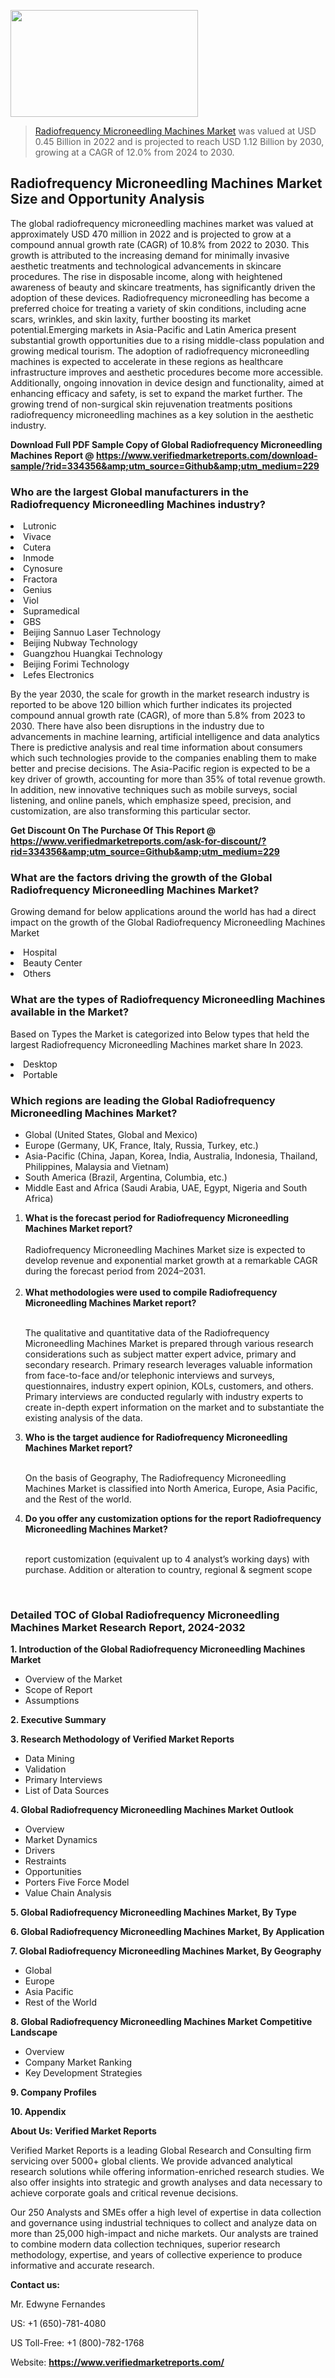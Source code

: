 <img src="https://ffe5etoiles.com/wp-content/uploads/2024/12/MST1-300x171.png" alt="" width="300" height="171" class="alignnone size-medium wp-image-20088" /><blockquote><p><p><a href="https://www.verifiedmarketreports.com/download-sample/?rid=334356&utm_source=Github&utm_medium=229" target="_blank">Radiofrequency Microneedling Machines Market</a> was valued at USD 0.45 Billion in 2022 and is projected to reach USD 1.12 Billion by 2030, growing at a CAGR of 12.0% from 2024 to 2030.</p></blockquote><p><h2>Radiofrequency Microneedling Machines Market Size and Opportunity Analysis</h2>The global radiofrequency microneedling machines market was valued at approximately USD 470 million in 2022 and is projected to grow at a compound annual growth rate (CAGR) of 10.8% from 2022 to 2030. This growth is attributed to the increasing demand for minimally invasive aesthetic treatments and technological advancements in skincare procedures. The rise in disposable income, along with heightened awareness of beauty and skincare treatments, has significantly driven the adoption of these devices. Radiofrequency microneedling has become a preferred choice for treating a variety of skin conditions, including acne scars, wrinkles, and skin laxity, further boosting its market potential.Emerging markets in Asia-Pacific and Latin America present substantial growth opportunities due to a rising middle-class population and growing medical tourism. The adoption of radiofrequency microneedling machines is expected to accelerate in these regions as healthcare infrastructure improves and aesthetic procedures become more accessible. Additionally, ongoing innovation in device design and functionality, aimed at enhancing efficacy and safety, is set to expand the market further. The growing trend of non-surgical skin rejuvenation treatments positions radiofrequency microneedling machines as a key solution in the aesthetic industry.</p><p class=""><strong>Download Full PDF Sample Copy of Global Radiofrequency Microneedling Machines Report @ <a href="https://www.verifiedmarketreports.com/download-sample/?rid=334356&amp;utm_source=Github&amp;utm_medium=229" target="_blank">https://www.verifiedmarketreports.com/download-sample/?rid=334356&amp;utm_source=Github&amp;utm_medium=229</a></strong></p><h3 id="" class="">Who are the largest Global manufacturers in the Radiofrequency Microneedling Machines industry?</h3><p><li>Lutronic</li><li> Vivace</li><li> Cutera</li><li> Inmode</li><li> Cynosure</li><li> Fractora</li><li> Genius</li><li> Viol</li><li> Supramedical</li><li> GBS</li><li> Beijing Sannuo Laser Technology</li><li> Beijing Nubway Technology</li><li> Guangzhou Huangkai Technology</li><li> Beijing Forimi Technology</li><li> Lefes Electronics</li></p><div class=""><div class="" dir="" data-message-author-role="" data-message-id="" data-message-model-slug=""><div class=""><div class=""><div class=""><div class="" dir="" data-message-author-role="" data-message-id="" data-message-model-slug=""><div class=""><div class=""><p>By the year 2030, the scale for growth in the market research industry is reported to be above 120 billion which further indicates its projected compound annual growth rate (CAGR), of more than 5.8% from 2023 to 2030. There have also been disruptions in the industry due to advancements in machine learning, artificial intelligence and data analytics There is predictive analysis and real time information about consumers which such technologies provide to the companies enabling them to make better and precise decisions. The Asia-Pacific region is expected to be a key driver of growth, accounting for more than 35% of total revenue growth. In addition, new innovative techniques such as mobile surveys, social listening, and online panels, which emphasize speed, precision, and customization, are also transforming this particular sector.</p><p><strong>Get Discount On The Purchase Of This Report @&nbsp; <a href="https://www.verifiedmarketreports.com/ask-for-discount/?rid=334356&amp;utm_source=Github&amp;utm_medium=229" target="_blank">https://www.verifiedmarketreports.com/ask-for-discount/?rid=334356&amp;utm_source=Github&amp;utm_medium=229</a></strong></p></div></div></div></div></div></div></div></div><h3 id="" class="">What are the factors driving the growth of the Global Radiofrequency Microneedling Machines Market?</h3><p id="" class="">Growing demand for below applications around the world has had a direct impact on the growth of the Global Radiofrequency Microneedling Machines Market</p><p id="" class=""><li>Hospital</li><li> Beauty Center</li><li> Others</li></p><h3 id="" class="">What are the types of Radiofrequency Microneedling Machines available in the Market?</h3><p id="" class="">Based on Types the Market is categorized into Below types that held the largest Radiofrequency Microneedling Machines market share In 2023.</p><p id="" class=""><li>Desktop</li><li> Portable</li></p><h3 id="" class="">Which regions are leading the Global Radiofrequency Microneedling Machines Market?</h3><ul><li>Global (United States, Global and Mexico)</li><li>Europe (Germany, UK, France, Italy, Russia, Turkey, etc.)</li><li>Asia-Pacific (China, Japan, Korea, India, Australia, Indonesia, Thailand, Philippines, Malaysia and Vietnam)</li><li>South America (Brazil, Argentina, Columbia, etc.)</li><li>Middle East and Africa (Saudi Arabia, UAE, Egypt, Nigeria and South Africa)</li></ul><p><ol><li><strong>What is the forecast period for Radiofrequency Microneedling Machines Market report?<br /></strong><br /><span data-sheets-root="1" data-sheets-value="{&quot;1&quot;:2,&quot;2&quot;:&quot;XXXX size is expected to develop revenue and exponential market growth at a remarkable CAGR during the forecast period from 2024&ndash;2030.&quot;}" data-sheets-userformat="{&quot;2&quot;:12674,&quot;4&quot;:{&quot;1&quot;:2,&quot;2&quot;:16776960},&quot;10&quot;:2,&quot;11&quot;:0,&quot;15&quot;:&quot;Arial&quot;,&quot;16&quot;:12}">Radiofrequency Microneedling Machines Market size is expected to develop revenue and exponential market growth at a remarkable CAGR during the forecast period from 2024&ndash;2031.</span><br /><br /></li><li><strong>What methodologies were used to compile Radiofrequency Microneedling Machines Market report?<br /><br /></strong><p>The qualitative and quantitative data of the&nbsp;Radiofrequency Microneedling Machines Market is prepared through various research considerations such as subject matter expert advice, primary and secondary research. Primary research leverages valuable information from face-to-face and/or telephonic interviews and surveys, questionnaires, industry expert opinion, KOLs, customers, and others. Primary interviews are conducted regularly with industry experts to create in-depth expert information on the market and to substantiate the existing analysis of the data.&nbsp;</p></li><li><strong>Who is the target audience for Radiofrequency Microneedling Machines Market report?<br /><br /></strong><p>On the basis of Geography, The&nbsp;Radiofrequency Microneedling Machines Market is classified into North America, Europe, Asia Pacific, and the Rest of the world.</p></li><li><strong>Do you offer any customization options for the report Radiofrequency Microneedling Machines Market?<br /><br /></strong><p>report customization (equivalent up to 4 analyst&rsquo;s working days) with purchase. Addition or alteration to country, regional &amp; segment scope</p><p>&nbsp;</p></li></ol></p><h3 id="" class="">Detailed TOC of Global Radiofrequency Microneedling Machines Market Research Report, 2024-2032</h3><p id="" class=""><strong>1. Introduction of the Global Radiofrequency Microneedling Machines Market</strong></p><ul><li>Overview of the Market</li><li>Scope of Report</li><li>Assumptions</li></ul><p id="" class=""><strong>2. Executive Summary</strong></p><p id="" class=""><strong>3. Research Methodology of&nbsp;Verified Market Reports</strong></p><ul><li>Data Mining</li><li>Validation</li><li>Primary Interviews</li><li>List of Data Sources</li></ul><p id="" class=""><strong>4. Global Radiofrequency Microneedling Machines Market Outlook</strong></p><ul><li>Overview</li><li>Market Dynamics</li><li>Drivers</li><li>Restraints</li><li>Opportunities</li><li>Porters Five Force Model</li><li>Value Chain Analysis</li></ul><p id="" class=""><strong>5. Global Radiofrequency Microneedling Machines Market, By&nbsp;Type</strong></p><p id="" class=""><strong>6. Global Radiofrequency Microneedling Machines Market, By Application</strong></p><p id="" class=""><strong>7. Global Radiofrequency Microneedling Machines Market, By Geography</strong></p><ul><li>Global</li><li>Europe</li><li>Asia Pacific</li><li>Rest of the World</li></ul><p id="" class=""><strong>8. Global Radiofrequency Microneedling Machines Market Competitive Landscape</strong></p><ul><li>Overview</li><li>Company Market Ranking</li><li>Key Development Strategies</li></ul><p id="" class=""><strong>9. Company Profiles</strong></p><p id="" class=""><strong>10. Appendix</strong></p><p id="" class=""><strong>About Us: Verified Market Reports</strong></p><p id="" class="">Verified Market Reports is a leading Global Research and Consulting firm servicing over 5000+ global clients. We provide advanced analytical research solutions while offering information-enriched research studies. We also offer insights into strategic and growth analyses and data necessary to achieve corporate goals and critical revenue decisions.</p><p id="" class="">Our 250 Analysts and SMEs offer a high level of expertise in data collection and governance using industrial techniques to collect and analyze data on more than 25,000 high-impact and niche markets. Our analysts are trained to combine modern data collection techniques, superior research methodology, expertise, and years of collective experience to produce informative and accurate research.</p><p id="" class=""><strong>Contact us:</strong></p><p id="" class="">Mr. Edwyne Fernandes</p><p id="" class="">US: +1 (650)-781-4080</p><p id="" class="">US Toll-Free: +1 (800)-782-1768</p><p id="" class="">Website: <a target="" data-test-app-aware-link=""><strong>https://www.verifiedmarketreports.com/</strong></a></p>

